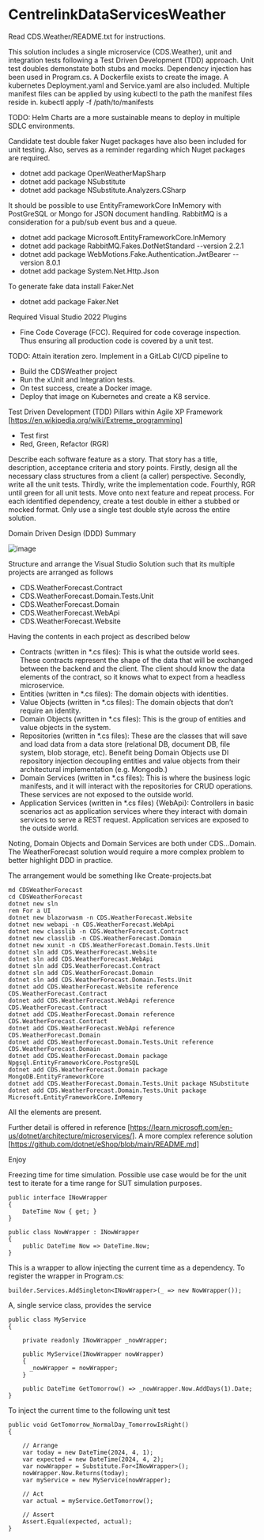 # CentrelinkDataServicesWeather

Read CDS.Weather/README.txt for instructions.

This solution includes a single microservice (CDS.Weather), unit and integration tests following a Test Driven Development (TDD) approach. Unit test doubles demonstate both stubs and mocks. Dependency injection has been used in Program.cs.
A Dockerfile exists to create the image.
A kubernetes Deployment.yaml and Service.yaml are also included. Multiple manifest files can be applied by using kubectl to the path the manifest files reside in.
kubectl apply -f /path/to/manifests

TODO: Helm Charts are a more sustainable means to deploy in multiple SDLC environments.

Candidate test double faker Nuget packages have also been included for unit testing. Also, serves as a reminder regarding which Nuget packages are required. 

* dotnet add package OpenWeatherMapSharp
* dotnet add package NSubstitute
* dotnet add package NSubstitute.Analyzers.CSharp

It should be possible to use EntityFrameworkCore InMemory with PostGreSQL or Mongo for JSON document handling. RabbitMQ is a consideration for a pub/sub event bus and a queue.
* dotnet add package Microsoft.EntityFrameworkCore.InMemory
* dotnet add package RabbitMQ.Fakes.DotNetStandard --version 2.2.1
* dotnet add package WebMotions.Fake.Authentication.JwtBearer --version 8.0.1
* dotnet add package System.Net.Http.Json

To generate fake data install Faker.Net
* dotnet add package Faker.Net

Required Visual Studio 2022 Plugins
* Fine Code Coverage (FCC). Required for code coverage inspection. Thus ensuring all production code is covered by a unit test.

TODO: Attain iteration zero. Implement in a GitLab CI/CD pipeline to

* Build the CDSWeather project
* Run the xUnit and Integration tests.
* On test success, create a Docker image.
* Deploy that image on Kubernetes and create a K8 service.

Test Driven Development (TDD) Pillars within Agile XP Framework [https://en.wikipedia.org/wiki/Extreme_programming]
* Test first
* Red, Green, Refactor (RGR)
  
Describe each software feature as a story. That story has a title, description, acceptance criteria and story points. Firstly, design all the necessary class structures from a client (a caller) perspective. Secondly, write all the unit tests. Thirdly, write the implementation code. Fourthly, RGR until green for all unit tests. Move onto next feature and repeat process. For each identified dependency, create a test double in either a stubbed or mocked format. Only use a single test double style across the entire solution.

Domain Driven Design (DDD) Summary

![image](https://github.com/CliveRBird/CentrelinkDataServicesWeather/assets/90135557/e4d5b85b-5eb3-4913-9cdc-74f28379f9d0)

Structure and arrange the Visual Studio Solution such that its multiple projects are arranged as follows

* CDS.WeatherForecast.Contract
* CDS.WeatherForecast.Domain.Tests.Unit
* CDS.WeatherForecast.Domain
* CDS.WeatherForecast.WebApi
* CDS.WeatherForecast.Website

Having the contents in each project as described below 

* Contracts (written in *.cs files): This is what the outside world sees. These contracts represent the shape of the data that will be exchanged between the backend and the client. The client should know the data elements of the contract, so it knows what to expect from a headless microservice.
* Entities (written in *.cs files): The domain objects with identities.
* Value Objects (written in *.cs files): The domain objects that don’t require an identity.
* Domain Objects (written in *.cs files): This is the group of entities and value objects in the system.
* Repositories (written in *.cs files): These are the classes that will save and load data from a data store (relational DB, document DB, file system, blob storage, etc). Benefit being Domain Objects use DI repository injection decoupling entities and value objects from their architectural implementation (e.g. Mongodb.)
* Domain Services (written in *.cs files): This is where the business logic manifests, and it will interact with the repositories for CRUD operations. These services are not exposed to the outside world.
* Application Services (written in *.cs files) {WebApi}: Controllers in basic scenarios act as application services where they interact with domain services to serve a REST request. Application services are exposed to the outside world.

Noting, Domain Objects and Domain Services are both under CDS...Domain. The WeatherForecast solution would require a more complex problem to better highlight DDD in practice. 

The arrangement would be something like Create-projects.bat
```
md CDSWeatherForecast
cd CDSWeatherForecast
dotnet new sln
rem For a UI
dotnet new blazorwasm -n CDS.WeatherForecast.Website
dotnet new webapi -n CDS.WeatherForecast.WebApi
dotnet new classlib -n CDS.WeatherForecast.Contract
dotnet new classlib -n CDS.WeatherForecast.Domain
dotnet new xunit -n CDS.WeatherForecast.Domain.Tests.Unit
dotnet sln add CDS.WeatherForecast.Website
dotnet sln add CDS.WeatherForecast.WebApi
dotnet sln add CDS.WeatherForecast.Contract
dotnet sln add CDS.WeatherForecast.Domain
dotnet sln add CDS.WeatherForecast.Domain.Tests.Unit
dotnet add CDS.WeatherForecast.Website reference CDS.WeatherForecast.Contract
dotnet add CDS.WeatherForecast.WebApi reference CDS.WeatherForecast.Contract
dotnet add CDS.WeatherForecast.Domain reference CDS.WeatherForecast.Contract
dotnet add CDS.WeatherForecast.WebApi reference CDS.WeatherForecast.Domain
dotnet add CDS.WeatherForecast.Domain.Tests.Unit reference CDS.WeatherForecast.Domain
dotnet add CDS.WeatherForecast.Domain package Npgsql.EntityFrameworkCore.PostgreSQL
dotnet add CDS.WeatherForecast.Domain package MongoDB.EntityFrameworkCore
dotnet add CDS.WeatherForecast.Domain.Tests.Unit package NSubstitute
dotnet add CDS.WeatherForecast.Domain.Tests.Unit package Microsoft.EntityFrameworkCore.InMemory
```

All the elements are present. 

Further detail is offered in reference [https://learn.microsoft.com/en-us/dotnet/architecture/microservices/].
A more complex reference solution [https://github.com/dotnet/eShop/blob/main/README.md]

Enjoy

Freezing time for time simulation. Possible use case would be for the unit test to iterate for a time range for SUT simulation purposes.

```
public interface INowWrapper
{
    DateTime Now { get; }
}

public class NowWrapper : INowWrapper
{
    public DateTime Now => DateTime.Now;
}
```

This is a wrapper to allow injecting the current time as a dependency. To register the wrapper in Program.cs:

```
builder.Services.AddSingleton<INowWrapper>(_ => new NowWrapper());
```

A, single service class, provides the service

```
public class MyService
{

    private readonly INowWrapper _nowWrapper;

    public MyService(INowWrapper nowWrapper) 
    {
      _nowWrapper = nowWrapper;
    }

    public DateTime GetTomorrow() => _nowWrapper.Now.AddDays(1).Date;
}
```

To inject the current time to the following unit test

```
public void GetTomorrow_NormalDay_TomorrowIsRight()
{

    // Arrange
    var today = new DateTime(2024, 4, 1);
    var expected = new DateTime(2024, 4, 2);
    var nowWrapper = Substitute.For<INowWrapper>();
    nowWrapper.Now.Returns(today);
    var myService = new MyService(nowWrapper);
    
    // Act
    var actual = myService.GetTomorrow();

    // Assert
    Assert.Equal(expected, actual);
}
```

